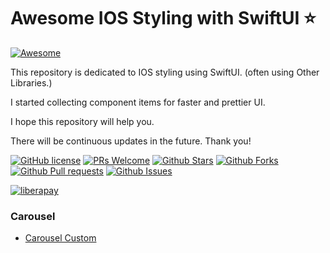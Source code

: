 # Awesome IOS Styling with SwiftUI ⭐️

[![Awesome](https://cdn.rawgit.com/sindresorhus/awesome/d7305f38d29fed78fa85652e3a63e154dd8e8829/media/badge.svg)](https://github.com/Dev-JeromeBaek/awesome-ios-styling)

This repository is dedicated to IOS styling using SwiftUI. (often using Other Libraries.)

I started collecting component items for faster and prettier UI.

I hope this repository will help you.

There will be continuous updates in the future. Thank you!

[![GitHub license](https://img.shields.io/badge/license-MIT-blue.svg)](https://github.com/Dev-JeromeBaek/awesome-ios-styling/blob/master/LICENSE)
[![PRs Welcome](https://img.shields.io/badge/PRs-welcome-brightgreen.svg)](https://github.com/Dev-JeromeBaek/awesome-ios-styling/pulls)
[![Github Stars](https://img.shields.io/github/stars/Dev-JeromeBaek/awesome-ios-styling.svg?color=ff69b4)](https://github.com/Dev-JeromeBaek/awesome-ios-styling/stars)
[![Github Forks](https://img.shields.io/github/forks/Dev-JeromeBaek/awesome-ios-styling.svg?color=important)](https://github.com/Dev-JeromeBaek/awesome-ios-styling/forks)
[![Github Pull requests](https://img.shields.io/github/issues-pr/Dev-JeromeBaek/awesome-ios-styling.svg?color=blueviolet)](https://github.com/Dev-JeromeBaek/awesome-ios-styling/pulls)
[![Github Issues](https://img.shields.io/github/issues/Dev-JeromeBaek/awesome-ios-styling.svg?color=yellow)](https://github.com/Dev-JeromeBaek/awesome-ios-styling/issues)

<!--
[![Hits](https://hits.seeyoufarm.com/api/count/incr/badge.svg?url=https%3A%2F%2Fgithub.com%2FDev-Jeromebaek%2Fawesome-ios-styling&count_bg=%2379C83D&title_bg=%23555555&icon=tinder.svg&icon_color=%23EF652E&title=hits&edge_flat=false)](https://hits.seeyoufarm.com) -->

<!-- [![CII Best Practices](https://bestpractices.coreinfrastructure.org/projects/3424/badge)](https://bestpractices.coreinfrastructure.org/projects/3424) -->

[![liberapay](https://liberapay.com/assets/widgets/donate.svg)](https://liberapay.com/SeungYeob/donate)

<!-- [![opensollective](https://opencollective.com/awesome-ios-styling/tiers/sponsors.svg?avatarHeight=48)](https://opencollective.com/awesome-ios-styling) -->

### Carousel

- [Carousel Custom](https://github.com/Dev-JeromeBaek/awesome-ios-styling/tree/master/Carousel/Carousel_Custom)



